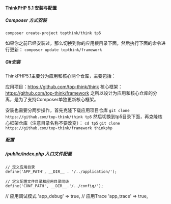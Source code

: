 
#### ThinkPHP 5.1 安装与配置

##### Composer 方式安装
`composer create-project topthink/think tp5`


如果你之前已经安装过，那么切换到你的应用根目录下面，然后执行下面的命令进行更新：
`composer update topthink/framework`



##### Git安装
ThinkPHP5.1主要分为应用和核心两个仓库，主要包括：

应用项目：https://github.com/top-think/think
核心框架：https://github.com/top-think/framework
之所以设计为应用和核心仓库的分离，是为了支持Composer单独更新核心框架。

安装也需要分两步操作，首先克隆下载应用项目仓库
`git clone https://github.com/top-think/think tp5`
然后切换到tp5目录下面，再克隆核心框架仓库（注意目录名称不要改变）：
`cd tp5`
`git clone https://github.com/top-think/framework thinkphp`


##### 配置

##### /public/index.php 入口文件配置
```
// 定义应用目录
define('APP_PATH', __DIR__ . '/../application/');

// 定义配置文件目录和应用目录同级
define('CONF_PATH', __DIR__.'/../config/');
```

// 应用调试模式
'app_debug'              => true,
// 应用Trace
'app_trace'              => true,
